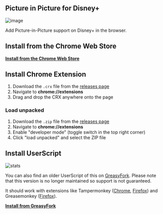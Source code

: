 ## Picture in Picture for Disney+

![image](https://user-images.githubusercontent.com/35688133/167155676-ad4ae36c-66a7-416b-9085-a90bb514d5de.png)

Add Picture-in-Picture support on Disney+ in the browser.

## Install from the Chrome Web Store

[**Install from the Chrome Web Store**](https://chrome.google.com/webstore/detail/disney%20-pip/mjncaeojcjldpplapjioikobkgedockm)

## Install Chrome Extension

1. Download the `.crx` file from the [releases page](https://github.com/VictorWesterlund/disneyplus-pip/releases)
2. Navigate to **chrome://extensions**
3. Drag and drop the CRX anywhere onto the page

### Load unpacked

1. Download the `.zip` file from the [releases page](https://github.com/VictorWesterlund/disneyplus-pip/releases)
2. Navigate to **chrome://extensions**
3. Enable "developer mode" (toggle switch in the top right corner)
4. Click "load unpacked" and select the ZIP file

## Install UserScript

![stats](https://img.shields.io/badge/dynamic/json?color=%23990000&label=GreasyFork&query=total_installs&suffix=%20installs&url=https://greasyfork.org/en/scripts/420964-disney-picture-in-picture)

You can also find an older UserScript of this on [GreasyFork](https://greasyfork.org/en/scripts/420964-disney-picture-in-picture). Please note that this version is no longer maintained so support is not guaranteed.

It should work with extensions like Tampermonkey ([Chrome](https://chrome.google.com/webstore/detail/tampermonkey/dhdgffkkebhmkfjojejmpbldmpobfkfo?hl=en), [Firefox](https://addons.mozilla.org/en-US/firefox/addon/tampermonkey/)) and Greasemonkey ([Firefox](https://addons.mozilla.org/en-US/firefox/addon/greasemonkey/)).

**[Install from GreasyFork](https://greasyfork.org/en/scripts/420964-disney-picture-in-picture)**
